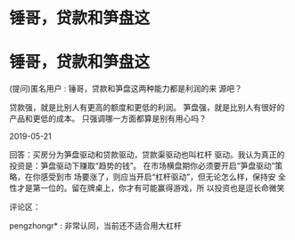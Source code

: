 # 锤哥，贷款和笋盘这

# 锤哥，贷款和笋盘这

(提问)匿名用户 : 锤哥，贷款和笋盘这两种能力都是利润的来 源吧？

贷款强，就是比别人有更高的额度和更低的利润。 笋盘强，就是比别人有很好的产品和更低的成本。 只强调哪一方面都算是别有用心吗？

2019-05-21

回答：买房分为笋盘驱动和贷款驱动，贷款渠驱动也叫杠杆 驱动。我认为真正的投资是：笋盘驱动下赚取“趋势的钱”。 在市场横盘期你必须要开启“笋盘驱动”策略，在你感受到市 场要涨了，则应当开启“杠杆驱动”，但无论怎么样，保持安 全性才是第一位的。留在牌桌上，你才有可能赢得游戏，所 以投资也是逗长命微笑

评论区：

pengzhongr* : 非常认同，当前还不适合用大杠杆